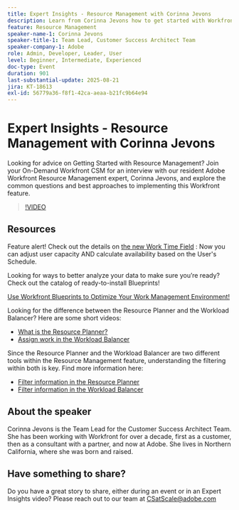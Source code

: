 ```yaml
---
title: Expert Insights - Resource Management with Corinna Jevons
description: Learn from Corinna Jevons how to get started with Workfront Resource Management, optimize capacity, and balance workloads effectively.
feature: Resource Management
speaker-name-1: Corinna Jevons
speaker-title-1: Team Lead, Customer Success Architect Team
speaker-company-1: Adobe
role: Admin, Developer, Leader, User
level: Beginner, Intermediate, Experienced
doc-type: Event
duration: 901
last-substantial-update: 2025-08-21
jira: KT-18613
exl-id: 56779a36-f8f1-42ca-aeaa-b21fc9b64e94
---
```

# Expert Insights - Resource Management with Corinna Jevons

Looking for advice on Getting Started with Resource Management? Join your On-Demand Workfront CSM for an interview with our resident Adobe Workfront Resource Management expert, Corinna Jevons, and explore the common questions and best approaches to implementing this Workfront feature. 

>[!VIDEO](https://video.tv.adobe.com/v/3469890/?learn=on&enablevpops)

## Resources

Feature alert!  Check out the details on [the new Work Time Field](https://experienceleaguecommunities.adobe.com/t5/workfront-discussions/the-new-work-time-field-now-you-can-adjust-user-capacity-and/m-p/582855#M519) : Now you can adjust user capacity AND calculate availability based on the User's Schedule.

Looking for ways to better analyze your data to make sure you’re ready? Check out the catalog of ready-to-install Blueprints! 

[Use Workfront Blueprints to Optimize Your Work Management Environment! ](https://experienceleaguecommunities.adobe.com/t5/workfront-blogs/use-workfront-blueprints-to-optimize-your-work-management/ba-p/547147)

Looking for the difference between the Resource Planner and the Workload Balancer? Here are some short videos:

* [What is the Resource Planner? ](https://experienceleague.adobe.com/docs/workfront-learn/tutorials-workfront/manage-resources/resource-planning/what-is-the-resource-planner.html?lang=en)
* [Assign work in the Workload Balancer ](https://experienceleague.adobe.com/docs/workfront-learn/tutorials-workfront/manage-resources/workload-balancer/assign-work-in-the-workload-balancer.html?lang=en)

Since the Resource Planner and the Workload Balancer are two different tools within the Resource Management feature, understanding the filtering within both is key. Find more information here:

* [Filter information in the Resource Planner ](https://experienceleague.adobe.com/docs/workfront/using/manage-resources/resource-planning-in-adobe-workfront/filter-resource-planner.html?lang=en)
* [Filter information in the Workload Balancer ](https://experienceleague.adobe.com/docs/workfront/using/manage-resources/the-workload-balancer/filter-information-workload-balancer.html?lang=en)

## About the speaker

Corinna Jevons is the Team Lead for the Customer Success Architect Team.  She has been working with Workfront for over a decade, first as a customer, then as a consultant with a partner, and now at Adobe.  She lives in Northern California, where she was born and raised. 

## Have something to share?

Do you have a great story to share, either during an event or in an Expert Insights video? Please reach out to our team at [CSatScale@adobe.com](mailto:CSatScale@adobe.com)
